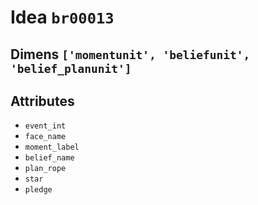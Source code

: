 # Idea `br00013`

## Dimens `['momentunit', 'beliefunit', 'belief_planunit']`

## Attributes
- `event_int`
- `face_name`
- `moment_label`
- `belief_name`
- `plan_rope`
- `star`
- `pledge`
